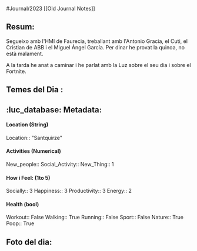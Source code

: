 #Journal/2023 
[[Old Journal Notes]]
## Resum: 
Segueixo amb l'HMI de Faurecia, treballant amb l'Antonio Gracia, el Cuti, el Cristian de ABB i el Miguel Ángel García. Per dinar he provat la quinoa, no està malament.

A la tarda he anat a caminar i he parlat amb la Luz sobre el seu dia i sobre el Fortnite.

## Temes del Dia :


## :luc_database:  Metadata: 
#### Location (String)
Location:: "Santquirze"

#### Activities (Numerical)
New_people::
Social_Activity:: 
New_Thing:: 1

#### How i Feel:  (1to 5)
Socially:: 3
Happiness:: 3
Productivity:: 3
Energy:: 2

#### Health (bool)
Workout:: False
Walking:: True
Running:: False
Sport:: False
Nature:: True
Poop:: True

## Foto del dia:

